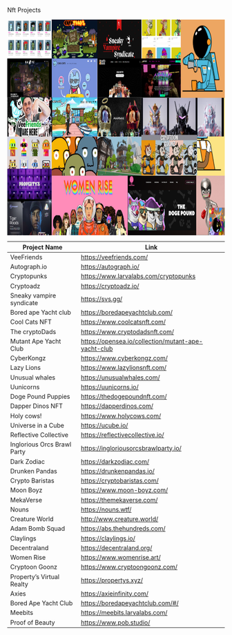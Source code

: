 Nft Projects

<img align='center' src='./Progetto senza titolo (40).png' alt='logo' height='500px'>

| Project Name | Link | 
| --- | --- |
| VeeFriends| https://veefriends.com/|
| Autograph.io| https://autograph.io/|
| Cryptopunks | https://www.larvalabs.com/cryptopunks |
| Cryptoadz | https://cryptoadz.io/ |
| Sneaky vampire syndicate| https://svs.gg/ |
| Bored ape Yacht club| https://boredapeyachtclub.com/ |
| Cool Cats NFT| https://www.coolcatsnft.com/|
| The cryptoDads| https://www.cryptodadsnft.com/|
| Mutant Ape Yacht Club| https://opensea.io/collection/mutant-ape-yacht-club|
| CyberKongz| https://www.cyberkongz.com/|
| Lazy Lions | https://www.lazylionsnft.com/|
| Unusual whales | https://unusualwhales.com/|
| Uunicorns| https://uunicorns.io/|
| Doge Pound Puppies| https://thedogepoundnft.com/|
| Dapper Dinos NFT| https://dapperdinos.com/|
| Holy cows!| https://www.holycows.com/|
| Universe in a Cube| https://ucube.io/|
| Reflective Collective| https://reflectivecollective.io/|
| Inglorious Orcs Brawl Party| https://ingloriousorcsbrawlparty.io/|
| Dark Zodiac| https://darkzodiac.com/|
| Drunken Pandas| https://drunkenpandas.io/|
| Crypto Baristas| https://cryptobaristas.com/|
| Moon Boyz| https://www.moon-boyz.com/|
| MekaVerse| https://themekaverse.com/|
| Nouns| https://nouns.wtf/|
| Creature World| http://www.creature.world/|
| Adam Bomb Squad| https://abs.thehundreds.com/|
| Claylings| https://claylings.io/|
| Decentraland| https://decentraland.org/|
| Women Rise| https://www.womenrise.art/|
| Cryptoon Goonz| https://www.cryptoongoonz.com/|
| Property’s Virtual Realty| https://propertys.xyz/|
| Axies| https://axieinfinity.com/|
| Bored Ape Yacht Club| https://boredapeyachtclub.com/#/ |
| Meebits | https://meebits.larvalabs.com/|
| Proof of Beauty| https://www.pob.studio/|
